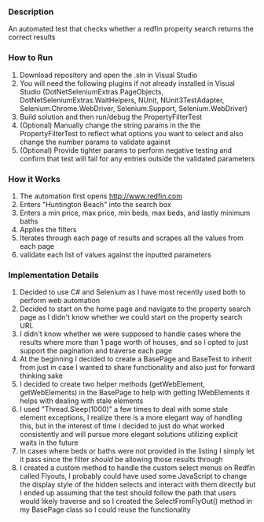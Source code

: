 ### Description
An automated test that checks whether a redfin property search returns the correct results

### How to Run
1. Download repository and open the .sln in Visual Studio
2. You will need the following plugins if not already installed in Visual Studio (DotNetSeleniumExtras.PageObjects, DotNetSeleniumExtras.WaitHelpers, NUnit, NUnit3TestAdapter, Selenium.Chrome.WebDriver, Selenium.Support, Selenium.WebDriver)
3. Build solution and then run/debug the PropertyFilterTest
4. (Optional) Manually change the string params in the the PropertyFilterTest to reflect what options you want to select and also change the number params to validate against
5. (Optional) Provide tighter params to perform negative testing and confirm that test will fail for any entries outside the validated parameters

### How it Works
1. The automation first opens http://www.redfin.com
2. Enters "Huntington Beach" into the search box
3. Enters a min price, max price, min beds, max beds, and lastly minimum baths
4. Applies the filters
5. Iterates through each page of results and scrapes all the values from each page
6. validate each list of values against the inputted parameters

### Implementation Details
1. Decided to use C# and Selenium as I have most recently used both to perform web automation
2. Decided to start on the home page and navigate to the property search page as I didn't know whether we could start on the property search URL
3. I didn't know whether we were supposed to handle cases where the results where more than 1 page worth of houses, and so I opted to just support the pagination and traverse each page
4. At the beginning I decided to create a BasePage and BaseTest to inherit from just in case I wanted to share functionality and also just for forward thinking sake
5. I decided to create two helper methods (getWebElement, getWebElements) in the BasePage to help with getting IWebElements it helps with dealing with stale elements
6. I used "Thread.Sleep(1000)" a few times to deal with some stale element exceptions, I realize there is a more elegant way of handling this, but in the interest of time I decided to just do what worked consistently and will pursue more elegant solutions utilizing explicit waits in the future
7. In cases where beds or baths were not provided in the listing I simply let it pass since the filter _should_ be allowing those results through
8. I created a custom method to handle the custom select menus on Redfin called Flyouts, I probably could have used some JavaScript to change the display style of the hidden selects and interact with them directly but I ended up assuming that the test should follow the path that users would likely traverse and so I created the SelectFromFlyOut() method in my BasePage class so I could reuse the functionality

